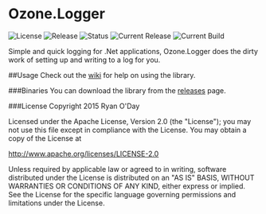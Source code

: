 # Ozone.Logger
![License](https://img.shields.io/badge/license-Apache-blue.svg)
![Release](https://img.shields.io/badge/release-v1.0.0-blue.svg)
![Status](https://img.shields.io/badge/status-Active-brightgreen.svg)
![Current Release](https://img.shields.io/badge/current%20release-Stable-brightgreen.svg)
![Current Build](https://img.shields.io/badge/current%20build-Stable-brightgreen.svg)

Simple and quick logging for .Net applications, Ozone.Logger does the dirty work of setting up and writing to a log for you.

##Usage
Check out the [wiki](https://github.com/theryan722/Ozone.Logger/wiki) for help on using the library.

###Binaries
You can download the library from the [releases](https://github.com/theryan722/Ozone.Logger/releases/) page.

###License
Copyright 2015 Ryan O'Day

Licensed under the Apache License, Version 2.0 (the "License");
you may not use this file except in compliance with the License.
You may obtain a copy of the License at

http://www.apache.org/licenses/LICENSE-2.0

Unless required by applicable law or agreed to in writing, software
distributed under the License is distributed on an "AS IS" BASIS,
WITHOUT WARRANTIES OR CONDITIONS OF ANY KIND, either express or implied.
See the License for the specific language governing permissions and
limitations under the License.
